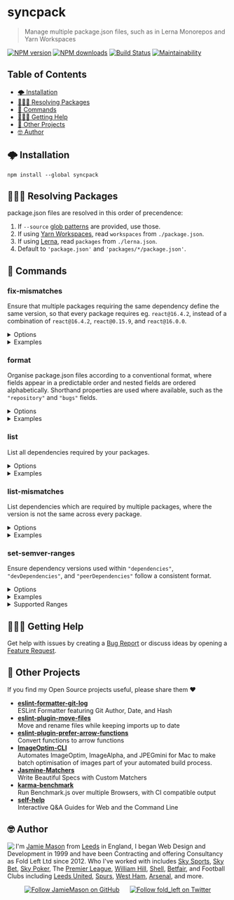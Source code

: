 # syncpack

> Manage multiple package.json files, such as in Lerna Monorepos and Yarn Workspaces

[![NPM version](http://img.shields.io/npm/v/syncpack.svg?style=flat-square)](https://www.npmjs.com/package/syncpack) [![NPM downloads](http://img.shields.io/npm/dm/syncpack.svg?style=flat-square)](https://www.npmjs.com/package/syncpack) [![Build Status](http://img.shields.io/travis/JamieMason/syncpack/master.svg?style=flat-square)](https://travis-ci.org/JamieMason/syncpack) [![Maintainability](https://api.codeclimate.com/v1/badges/516439365fdd0e3c6526/maintainability)](https://codeclimate.com/github/JamieMason/syncpack/maintainability)

## Table of Contents

-   [🌩 Installation](#-installation)
-   [🕵🏾‍♀️ Resolving Packages](#♀️-resolving-packages)
-   [📝 Commands](#-commands)
-   [🙋🏿‍♀️ Getting Help](#♀️-getting-help)
-   [👀 Other Projects](#-other-projects)
-   [🤓 Author](#-author)

## 🌩 Installation

    npm install --global syncpack

## 🕵🏾‍♀️ Resolving Packages

package.json files are resolved in this order of precendence:

1.  If `--source` [glob patterns](https://github.com/isaacs/node-glob#glob-primer) are provided, use those.
2.  If using [Yarn Workspaces](https://yarnpkg.com/lang/en/docs/workspaces/), read `workspaces` from `./package.json`.
3.  If using [Lerna](https://lerna.js.org/), read `packages` from `./lerna.json`.
4.  Default to `'package.json'` and `'packages/*/package.json'`.

## 📝 Commands

### fix-mismatches

Ensure that multiple packages requiring the same dependency define the same version, so that every package requires eg. `react@16.4.2`, instead of a combination of `react@16.4.2`, `react@0.15.9`, and `react@16.0.0`.

<details>
<summary>Options</summary>

    -s, --source [pattern]  glob pattern for package.json files to read from
    -p, --prod              include dependencies
    -d, --dev               include devDependencies
    -P, --peer              include peerDependencies
    -f, --filter [pattern]  regex for dependency filter
    -i, --indent [value]    override indentation. defaults to "  "
    -h, --help              output usage information

</details>

<details>
<summary>Examples</summary>

```bash
# uses defaults for resolving packages
syncpack fix-mismatches
# uses packages defined by --source when provided
syncpack fix-mismatches --source "apps/*/package.json"
# multiple globs can be provided like this
syncpack fix-mismatches --source "apps/*/package.json" --source "core/*/package.json"
# uses dependencies regular expression defined by --filter when provided
syncpack fix-mismatches --filter "typescript|tslint"
# only inspect "devDependencies"
syncpack fix-mismatches --dev
# only inspect "devDependencies" and "peerDependencies"
syncpack fix-mismatches --dev --peer
# indent package.json with 4 spaces instead of 2
syncpack fix-mismatches --indent "    "
```

</details>

### format

Organise package.json files according to a conventional format, where fields appear in a predictable order and nested fields are ordered alphabetically. Shorthand properties are used where available, such as the `"repository"` and `"bugs"` fields.

<details>
<summary>Options</summary>

    -s, --source [pattern]  glob pattern for package.json files to read from
    -i, --indent [value]    override indentation. defaults to "  "
    -h, --help              output usage information

</details>

<details>
<summary>Examples</summary>

```bash
# uses defaults for resolving packages
syncpack format
# uses packages defined by --source when provided
syncpack format --source "apps/*/package.json"
# multiple globs can be provided like this
syncpack format --source "apps/*/package.json" --source "core/*/package.json"
# indent package.json with 4 spaces instead of 2
syncpack format --indent "    "
```

</details>

### list

List all dependencies required by your packages.

<details>
<summary>Options</summary>

    -s, --source [pattern]  glob pattern for package.json files to read from
    -p, --prod              include dependencies
    -d, --dev               include devDependencies
    -P, --peer              include peerDependencies
    -f, --filter [pattern]  regex for dependency filter
    -h, --help              output usage information

</details>

<details>
<summary>Examples</summary>

```bash
# uses defaults for resolving packages
syncpack list
# uses packages defined by --source when provided
syncpack list --source "apps/*/package.json"
# multiple globs can be provided like this
syncpack list --source "apps/*/package.json" --source "core/*/package.json"
# uses dependencies regular expression defined by --filter when provided
syncpack list --filter "typescript|tslint"
# only inspect "devDependencies"
syncpack list --dev
# only inspect "devDependencies" and "peerDependencies"
syncpack list --dev --peer
```

</details>

### list-mismatches

List dependencies which are required by multiple packages, where the version is not the same across every package.

<details>
<summary>Options</summary>

    -s, --source [pattern]  glob pattern for package.json files to read from
    -p, --prod              include dependencies
    -d, --dev               include devDependencies
    -P, --peer              include peerDependencies
    -f, --filter [pattern]  regex for dependency filter
    -h, --help              output usage information

</details>

<details>
<summary>Examples</summary>

```bash
# uses defaults for resolving packages
syncpack list-mismatches
# uses packages defined by --source when provided
syncpack list-mismatches --source "apps/*/package.json"
# multiple globs can be provided like this
syncpack list-mismatches --source "apps/*/package.json" --source "core/*/package.json"
# uses dependencies regular expression defined by --filter when provided
syncpack list-mismatches --filter "typescript|tslint"
# only inspect "devDependencies"
syncpack list-mismatches --dev
# only inspect "devDependencies" and "peerDependencies"
syncpack list-mismatches --dev --peer
```

</details>

### set-semver-ranges

Ensure dependency versions used within `"dependencies"`, `"devDependencies"`, and `"peerDependencies"` follow a consistent format.

<details>
<summary>Options</summary>

    -s, --source [pattern]      glob pattern for package.json files to read from
    -p, --prod                  include dependencies
    -d, --dev                   include devDependencies
    -P, --peer                  include peerDependencies
    -f, --filter [pattern]      regex for dependency filter
    -i, --indent [value]        override indentation. defaults to "  "
    -r, --semver-range <range>  see supported ranges below. defaults to ""
    -h, --help                  output usage information

</details>

<details>
<summary>Examples</summary>

```bash
# uses defaults for resolving packages
syncpack set-semver-ranges
# uses packages defined by --source when provided
syncpack set-semver-ranges --source "apps/*/package.json"
# multiple globs can be provided like this
syncpack set-semver-ranges --source "apps/*/package.json" --source "core/*/package.json"
# uses dependencies regular expression defined by --filter when provided
syncpack set-semver-ranges --filter "typescript|tslint"
# use ~ range instead of default ""
syncpack set-semver-ranges --semver-range ~
# set ~ range in "devDependencies"
syncpack set-semver-ranges --dev --semver-range ~
# set ~ range in "devDependencies" and "peerDependencies"
syncpack set-semver-ranges --dev --peer --semver-range ~
# indent package.json with 4 spaces instead of 2
syncpack set-semver-ranges --indent "    "
```

</details>

<details>
<summary>Supported Ranges</summary>

    <  <1.4.2
    <= <=1.4.2
    "" 1.4.2
    ~  ~1.4.2
    ^  ^1.4.2
    >= >=1.4.2
    >  >1.4.2
    *  *

</details>

## 🙋🏿‍♀️ Getting Help

Get help with issues by creating a [Bug Report] or discuss ideas by opening a [Feature Request].

[bug report]: https://github.com/JamieMason/syncpack/issues/new?template=bug_report.md

[feature request]: https://github.com/JamieMason/syncpack/issues/new?template=feature_request.md

## 👀 Other Projects

If you find my Open Source projects useful, please share them ❤️

-   [**eslint-formatter-git-log**](https://github.com/JamieMason/eslint-formatter-git-log)<br>ESLint Formatter featuring Git Author, Date, and Hash
-   [**eslint-plugin-move-files**](https://github.com/JamieMason/eslint-plugin-move-files)<br>Move and rename files while keeping imports up to date
-   [**eslint-plugin-prefer-arrow-functions**](https://github.com/JamieMason/eslint-plugin-prefer-arrow-functions)<br>Convert functions to arrow functions
-   [**ImageOptim-CLI**](https://github.com/JamieMason/ImageOptim-CLI)<br>Automates ImageOptim, ImageAlpha, and JPEGmini for Mac to make batch optimisation of images part of your automated build process.
-   [**Jasmine-Matchers**](https://github.com/JamieMason/Jasmine-Matchers)<br>Write Beautiful Specs with Custom Matchers
-   [**karma-benchmark**](https://github.com/JamieMason/karma-benchmark)<br>Run Benchmark.js over multiple Browsers, with CI compatible output
-   [**self-help**](https://github.com/JamieMason/self-help#readme)<br>Interactive Q&A Guides for Web and the Command Line

## 🤓 Author

<img src="https://www.gravatar.com/avatar/acdf106ce071806278438d8c354adec8?s=100" align="left">

I'm [Jamie Mason] from [Leeds] in England, I began Web Design and Development in 1999 and have been Contracting and offering Consultancy as Fold Left Ltd since 2012. Who I've worked with includes [Sky Sports], [Sky Bet], [Sky Poker], The [Premier League], [William Hill], [Shell], [Betfair], and Football Clubs including [Leeds United], [Spurs], [West Ham], [Arsenal], and more.

<div align="center">

[![Follow JamieMason on GitHub][github badge]][github]      [![Follow fold_left on Twitter][twitter badge]][twitter]

</div>

<!-- images -->

[github badge]: https://img.shields.io/github/followers/JamieMason.svg?style=social&label=Follow

[twitter badge]: https://img.shields.io/twitter/follow/fold_left.svg?style=social&label=Follow

<!-- links -->

[arsenal]: https://www.arsenal.com

[betfair]: https://www.betfair.com

[github]: https://github.com/JamieMason

[jamie mason]: https://www.linkedin.com/in/jamiemasonleeds

[leeds united]: https://www.leedsunited.com/

[leeds]: https://www.instagram.com/visitleeds

[premier league]: https://www.premierleague.com

[shell]: https://www.shell.com

[sky bet]: https://www.skybet.com

[sky poker]: https://www.skypoker.com

[sky sports]: https://www.skysports.com

[spurs]: https://www.tottenhamhotspur.com

[twitter]: https://twitter.com/fold_left

[west ham]: https://www.whufc.com

[william hill]: https://www.williamhill.com
